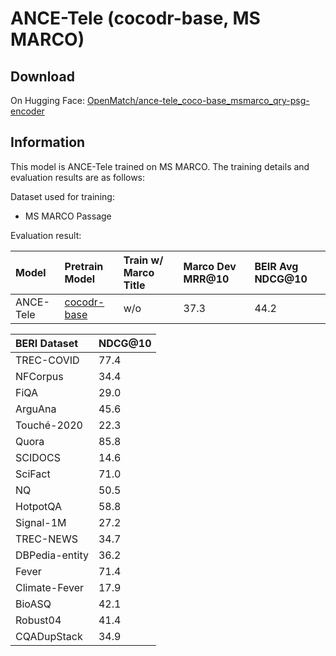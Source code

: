 # ANCE-Tele (cocodr-base, MS MARCO)

## Download

On Hugging Face: [OpenMatch/ance-tele_coco-base_msmarco_qry-psg-encoder](https://huggingface.co/OpenMatch/ance-tele_coco-base_msmarco_qry-psg-encoder)

## Information

This model is ANCE-Tele trained on MS MARCO. The training details and evaluation results are as follows:

Dataset used for training:
* MS MARCO Passage

Evaluation result:

|Model|Pretrain Model|Train w/ Marco Title|Marco Dev MRR@10|BEIR Avg NDCG@10|
|:----|:----|:----|:----|:----|
|ANCE-Tele|[cocodr-base](https://huggingface.co/OpenMatch/cocodr-base)|w/o|37.3|44.2|

|BERI Dataset|NDCG@10|
|:----|:----|
|TREC-COVID|77.4|
|NFCorpus|34.4 |
|FiQA|29.0 |
|ArguAna|45.6 |
|Touché-2020|22.3 |
|Quora|85.8 |
|SCIDOCS|14.6 |
|SciFact|71.0 |
|NQ|50.5 |
|HotpotQA|58.8 |
|Signal-1M|27.2 |
|TREC-NEWS|34.7 |
|DBPedia-entity|36.2 |
|Fever|71.4 |
|Climate-Fever|17.9 |
|BioASQ|42.1 |
|Robust04|41.4 |
|CQADupStack|34.9 |
